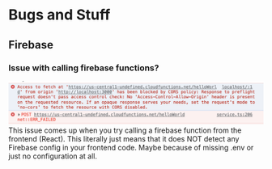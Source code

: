 # Bugs and Stuff

## Firebase

### Issue with calling firebase functions?

![img](./img.png)
This issue comes up when you try calling a firebase function from the frontend (React). This literally just means that it does NOT detect any Firebase config in your frontend code. Maybe because of missing .env or just no configuration at all.